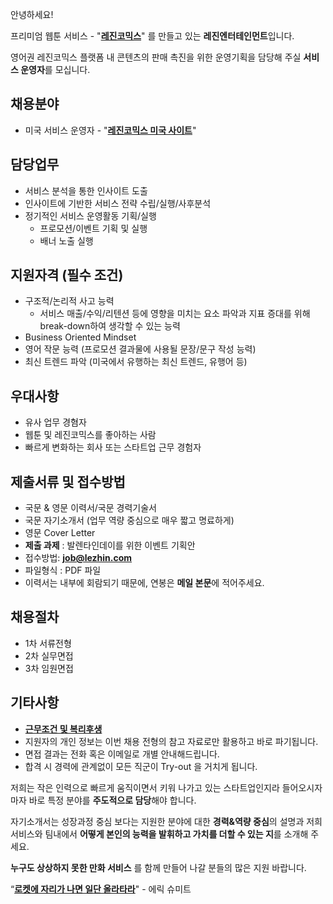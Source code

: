﻿안녕하세요!

프리미엄 웹툰 서비스 - "**[레진코믹스](http://www.lezhin.com)**" 를 만들고 있는 **레진엔터테인먼트**입니다.

영어권 레진코믹스 플랫폼 내 콘텐츠의 판매 촉진을 위한 운영기획을 담당해 주실 **서비스 운영자**를 모십니다.	
 

## 채용분야 

- 미국 서비스 운영자 - "**[레진코믹스 미국 사이트](https://www.lezhin.com/en)**"


## 담당업무

- 서비스 분석을 통한 인사이트 도출
- 인사이트에 기반한 서비스 전략 수립/실행/사후분석
- 정기적인 서비스 운영활동 기획/실행
  - 프로모션/이벤트 기획 및 실행
  - 배너 노출 실행


## 지원자격 (필수 조건)

- 구조적/논리적 사고 능력
  - 서비스 매출/수익/리텐션 등에 영향을 미치는 요소 파악과 지표 증대를 위해 break-down하여 생각할 수 있는 능력
- Business Oriented Mindset
- 영어 작문 능력 (프로모션 결과물에 사용될 문장/문구 작성 능력)
- 최신 트렌드 파악 (미국에서 유행하는 최신 트렌드, 유행어 등)


## 우대사항

- 유사 업무 경혐자
- 웹툰 및 레진코믹스를 좋아하는 사람
- 빠르게 변화하는 회사 또는 스타트업 근무 경험자


## 제출서류 및 접수방법

- 국문 & 영문 이력서/국문 경력기술서 
- 국문 자기소개서 (업무 역량 중심으로 매우 짧고 명료하게)
- 영문 Cover Letter
- **제출 과제** : 발렌타인데이를 위한 이벤트 기획안 
- 접수방법: **job@lezhin.com** 
- 파일형식 : PDF 파일  
- 이력서는 내부에 회람되기 때문에, 연봉은 **메일 본문**에 적어주세요.


## 채용절차 

- 1차 서류전형
- 2차 실무면접 
- 3차 임원면접 


## 기타사항 
- [**근무조건 및 복리후생**](https://github.com/lezhin/apply/blob/master/README.md)
- 지원자의 개인 정보는 이번 채용 전형의 참고 자료로만 활용하고 바로 파기됩니다.
- 면접 결과는 전화 혹은 이메일로 개별 안내해드립니다.
- 합격 시 경력에 관계없이 모든 직군이 Try-out 을 거치게 됩니다. 


저희는 작은 인력으로 빠르게 움직이면서 키워 나가고 있는 스타트업인지라 들어오시자마자 바로 특정 분야를 **주도적으로 담당**해야 합니다. 

자기소개서는 성장과정 중심 보다는 지원한 분야에 대한 **경력&역량 중심**의 설명과 저희 서비스와 팀내에서 **어떻게 본인의 능력을 발휘하고 가치를 더할 수 있는 지**를 소개해 주세요.

**누구도 상상하지 못한 만화 서비스** 를 함께 만들어 나갈 분들의 많은 지원 바랍니다.


“[**로켓에 자리가 나면 일단 올라타라**](http://estima.wordpress.com/2012/05/28/sheryl/)" - 에릭 슈미트